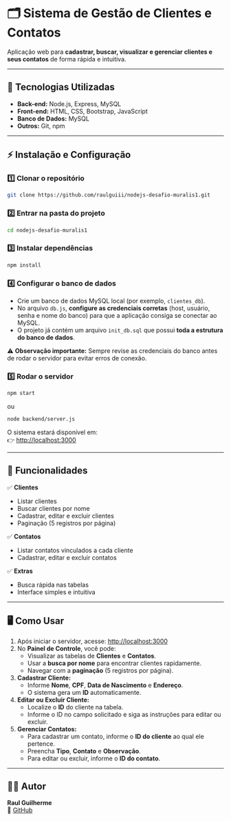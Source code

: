 
# 🗂️ Sistema de Gestão de Clientes e Contatos

Aplicação web para **cadastrar, buscar, visualizar e gerenciar clientes e seus contatos** de forma rápida e intuitiva.

---

## 🚀 Tecnologias Utilizadas
- **Back-end:** Node.js, Express, MySQL
- **Front-end:** HTML, CSS, Bootstrap, JavaScript
- **Banco de Dados:** MySQL
- **Outros:** Git, npm

---

## ⚡ Instalação e Configuração

### 1️⃣ Clonar o repositório
```bash
git clone https://github.com/raulguiii/nodejs-desafio-muralis1.git
```

### 2️⃣ Entrar na pasta do projeto
```bash
cd nodejs-desafio-muralis1
```

### 3️⃣ Instalar dependências
```bash
npm install
```

### 4️⃣ Configurar o banco de dados
- Crie um banco de dados MySQL local (por exemplo, `clientes_db`).  
- No arquivo `db.js`, **configure as credenciais corretas** (host, usuário, senha e nome do banco) para que a aplicação consiga se conectar ao MySQL.  
- O projeto já contém um arquivo `init_db.sql` que possui **toda a estrutura do banco de dados**.

⚠️ **Observação importante:** Sempre revise as credenciais do banco antes de rodar o servidor para evitar erros de conexão.



### 5️⃣ Rodar o servidor
```bash
npm start
```
ou
```bash
node backend/server.js
```

O sistema estará disponível em:  
👉 [http://localhost:3000](http://localhost:3000)

---

## 🔑 Funcionalidades
✅ **Clientes**
- Listar clientes
- Buscar clientes por nome
- Cadastrar, editar e excluir clientes
- Paginação (5 registros por página)

✅ **Contatos**
- Listar contatos vinculados a cada cliente
- Cadastrar, editar e excluir contatos

✅ **Extras**
- Busca rápida nas tabelas
- Interface simples e intuitiva

---

## 🖥️ Como Usar

1. Após iniciar o servidor, acesse: [http://localhost:3000](http://localhost:3000)
2. No **Painel de Controle**, você pode:
   - Visualizar as tabelas de **Clientes** e **Contatos**.
   - Usar a **busca por nome** para encontrar clientes rapidamente.
   - Navegar com a **paginação** (5 registros por página).
3. **Cadastrar Cliente:**
   - Informe **Nome**, **CPF**, **Data de Nascimento** e **Endereço**.
   - O sistema gera um **ID** automaticamente.
4. **Editar ou Excluir Cliente:**
   - Localize o **ID** do cliente na tabela.
   - Informe o ID no campo solicitado e siga as instruções para editar ou excluir.
5. **Gerenciar Contatos:**
   - Para cadastrar um contato, informe o **ID do cliente** ao qual ele pertence.
   - Preencha **Tipo**, **Contato** e **Observação**.
   - Para editar ou excluir, informe o **ID do contato**.

---

## 👨‍💻 Autor
**Raul Guilherme**  
🔗 [GitHub](https://github.com/raulguiii)
